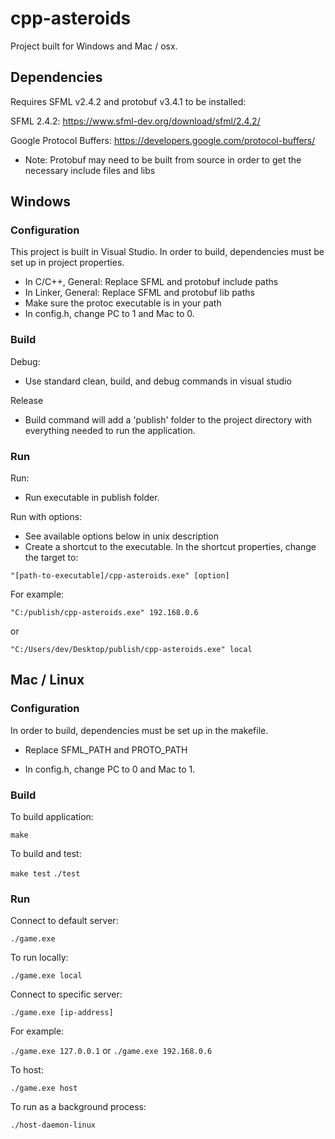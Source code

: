 # cpp-asteroids

Project built for Windows and Mac / osx.

## Dependencies
Requires SFML v2.4.2 and protobuf v3.4.1 to be installed:

SFML 2.4.2: https://www.sfml-dev.org/download/sfml/2.4.2/

Google Protocol Buffers: https://developers.google.com/protocol-buffers/
- Note: Protobuf may need to be built from source in order to get the necessary include files and libs

## Windows

### Configuration
This project is built in Visual Studio. In order to build, dependencies must be set up in project properties.
- In C/C++, General: Replace SFML and protobuf include paths
- In Linker, General: Replace SFML and protobuf lib paths
- Make sure the protoc executable is in your path
- In config.h, change PC to 1 and Mac to 0.

### Build
Debug:
- Use standard clean, build, and debug commands in visual studio

Release
- Build command will add a 'publish' folder to the project directory with everything needed to run the application.

### Run
Run:
- Run executable in publish folder.

Run with options:
- See available options below in unix description
- Create a shortcut to the executable. In the shortcut properties, change the target to:

`"[path-to-executable]/cpp-asteroids.exe" [option]`

For example:

`"C:/publish/cpp-asteroids.exe" 192.168.0.6`

or

`"C:/Users/dev/Desktop/publish/cpp-asteroids.exe" local` 

## Mac / Linux

### Configuration
In order to build, dependencies must be set up in the makefile.

- Replace SFML_PATH and PROTO_PATH

- In config.h, change PC to 0 and Mac to 1.

### Build
To build application:

`make`

To build and test:

`make test`
`./test`

### Run
Connect to default server:

`./game.exe`

To run locally:

`./game.exe local`

Connect to specific server:

`./game.exe [ip-address]`

For example:

`./game.exe 127.0.0.1` or `./game.exe 192.168.0.6`

To host:

`./game.exe host`

To run as a background process:

`./host-daemon-linux`